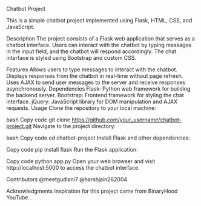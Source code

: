 Chatbot Project

This is a simple chatbot project implemented using Flask, HTML, CSS, and JavaScript.

Description
The project consists of a Flask web application that serves as a chatbot interface. Users can interact with the chatbot by typing messages in the input field, and the chatbot will respond accordingly. The chat interface is styled using Bootstrap and custom CSS.

Features
Allows users to type messages to interact with the chatbot.
Displays responses from the chatbot in real-time without page refresh.
Uses AJAX to send user messages to the server and receive responses asynchronously.
Dependencies
Flask: Python web framework for building the backend server.
Bootstrap: Frontend framework for styling the chat interface.
jQuery: JavaScript library for DOM manipulation and AJAX requests.
Usage
Clone the repository to your local machine:

bash
Copy code
git clone https://github.com/your_username/chatbot-project.git
Navigate to the project directory:

bash
Copy code
cd chatbot-project
Install Flask and other dependencies:

Copy code
pip install flask
Run the Flask application:

Copy code
python app.py
Open your web browser and visit http://localhost:5000 to access the chatbot interface.

Contributors
@meetgudlani7
@harshjain262004

Acknowledgments
Inspiration for this project came from BinaryHood YouTube .
